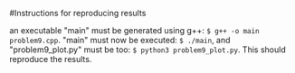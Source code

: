 #Instructions for reproducing results

an executable "main" must be generated using g++: `$ g++ -o main problem9.cpp`. "main" must now be executed: `$ ./main`, and "problem9_plot.py" must be too:
`$ python3 problem9_plot.py`. This should reproduce the results.
